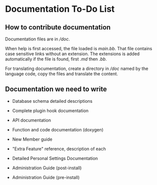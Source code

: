 # Documentation To-Do List #

## How to contribute documentation ##

Documentation files are in */doc*.

When help is first accessed, the file loaded is *main.bb*. That file contains case sensitive links without an extension. The extensions is added automatically if the file is found, first *.md* then *.bb*.

For translating documentation, create a directory in */doc* named by the language code, copy the files and translate the content.

## Documentation we need to write ##

* Database schema detailed descriptions

* Complete plugin hook documentation

* API documentation

* Function and code documentation (doxygen)

* New Member guide

* &quot;Extra Feature&quot; reference, description of each

* Detailed Personal Settings Documentation

* Administration Guide (post-install)

* Administration Guide (pre-install)
